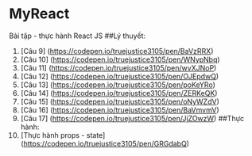 # MyReact
Bài tập - thực hành React JS
##Lý thuyết:
1. [Câu 9] (https://codepen.io/truejustice3105/pen/BaVzRRX)
2. [Câu 10] (https://codepen.io/truejustice3105/pen/WNypNbq)
3. [Câu 11] (https://codepen.io/truejustice3105/pen/wvXJNoP)
4. [Câu 12] (https://codepen.io/truejustice3105/pen/OJEpdwQ)
5. [Câu 13] (https://codepen.io/truejustice3105/pen/poKeYRo)
6. [Câu 14] (https://codepen.io/truejustice3105/pen/ZERKeQK)
7. [Câu 15] (https://codepen.io/truejustice3105/pen/oNyWZdV)
8. [Câu 16] (https://codepen.io/truejustice3105/pen/BaVmvmV)
9. [Câu 17] (https://codepen.io/truejustice3105/pen/JjZOwzW)
##Thực hành:
1. [Thực hành props - state] (https://codepen.io/truejustice3105/pen/GRGdabQ)
